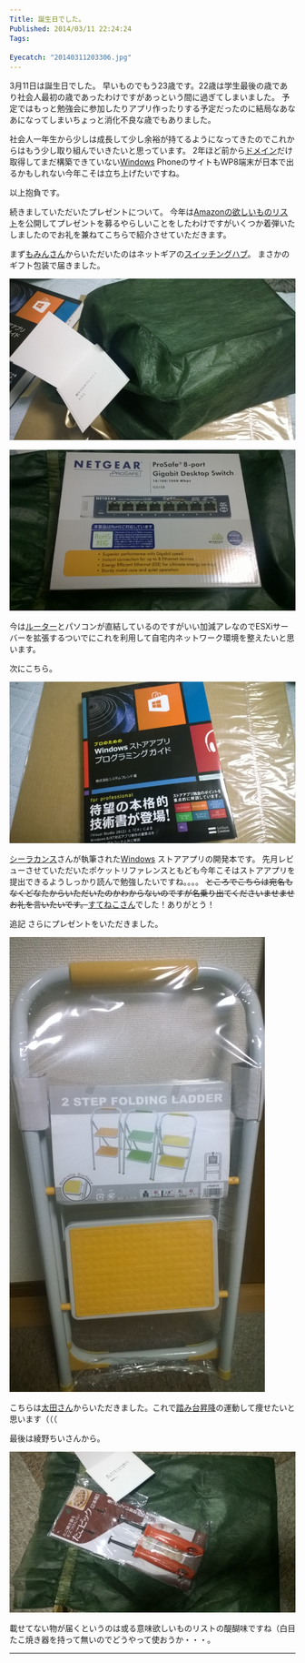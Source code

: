 ```yaml
---
Title: 誕生日でした。
Published: 2014/03/11 22:24:24
Tags:

Eyecatch: "20140311203306.jpg"
---
```

<p>3月11日は誕生日でした。
早いものでもう23歳です。22歳は学生最後の歳であり社会人最初の歳であったわけですがあっという間に過ぎてしまいました。
予定ではもっと勉強会に参加したりアプリ作ったりする予定だったのに結局なあなあになってしまいちょっと消化不良な歳でもありました。</p>

<p>社会人一年生から少しは成長して少し余裕が持てるようになってきたのでこれからはもう少し取り組んでいきたいと思っています。
2年ほど前から<a class="keyword" href="http://d.hatena.ne.jp/keyword/%A5%C9%A5%E1%A5%A4%A5%F3">ドメイン</a>だけ取得してまだ構築できていない<a class="keyword" href="http://d.hatena.ne.jp/keyword/Windows">Windows</a> PhoneのサイトもWP8端末が日本で出るかもしれない今年こそは立ち上げたいですね。</p>

<p>以上抱負です。</p>

<p>続きましていただいたプレゼントについて。
今年は<a href="http://www.amazon.co.jp/registry/wishlist/1MWF7SLKI5LI3/ref=cm_sw_r_tw_ws_j4Whtb1H7KF0D">Amazonの欲しいものリスト</a>を公開してプレゼントを募るやらしいことをしたわけですがいくつか着弾いたしましたのでお礼を兼ねてこちらで紹介させていただきます。</p>

<p>まず<a href="https://twitter.com/mominosin">もみんさん</a>からいただいたのはネットギアの<a class="keyword" href="http://d.hatena.ne.jp/keyword/%A5%B9%A5%A4%A5%C3%A5%C1%A5%F3%A5%B0%A5%CF%A5%D6">スイッチングハブ</a>。
まさかのギフト包装で届きました。</p>

<p><span itemscope itemtype="http://schema.org/Photograph"><img src="20140311203306.jpg" alt="f:id:Ovis:20140311203306j:plain" title="f:id:Ovis:20140311203306j:plain" class="hatena-fotolife" itemprop="image"></span></p>




<p><span itemscope itemtype="http://schema.org/Photograph"><img src="20140311220958.jpg" alt="f:id:Ovis:20140311220958j:plain" title="f:id:Ovis:20140311220958j:plain" class="hatena-fotolife" itemprop="image"></span></p>


<p>今は<a class="keyword" href="http://d.hatena.ne.jp/keyword/%A5%EB%A1%BC%A5%BF%A1%BC">ルーター</a>とパソコンが直結しているのですがいい加減アレなのでESXiサーバーを拡張するついでにこれを利用して自宅内ネットワーク環境を整えたいと思います。</p>

<p>次にこちら。</p>

<p><span itemscope itemtype="http://schema.org/Photograph"><img src="20140311203221.jpg" alt="f:id:Ovis:20140311203221j:plain" title="f:id:Ovis:20140311203221j:plain" class="hatena-fotolife" itemprop="image"></span></p>


<p><a class="keyword" href="http://d.hatena.ne.jp/keyword/%A5%B7%A1%BC%A5%E9%A5%AB%A5%F3%A5%B9">シーラカンス</a>さんが執筆された<a class="keyword" href="http://d.hatena.ne.jp/keyword/Windows">Windows</a> ストアアプリの開発本です。
先月レビューさせていただいたポケットリファレンスともども今年こそはストアアプリを提出できるようしっかり読んで勉強したいですね。。。。
<s>ところでこちらは宛名もなくどなたからいただいたのかわからないのですが名乗り出てくださいませませお礼を言いたいです。</s><a href="https://twitter.com/suteneko1027">すてねこさん</a>でした！ありがとう！</p>

<p>追記
さらにプレゼントをいただきました。</p>

<p><span itemscope itemtype="http://schema.org/Photograph"><img src="20140317212621.jpg" alt="f:id:Ovis:20140317212621j:plain" title="f:id:Ovis:20140317212621j:plain" class="hatena-fotolife" itemprop="image"></span></p>


<p>こちらは<a href="https://twitter.com/ichiohta">太田さん</a>からいただきました。これで<a class="keyword" href="http://d.hatena.ne.jp/keyword/%C6%A7%A4%DF%C2%E6%BE%BA%B9%DF">踏み台昇降</a>の運動して痩せたいと思います（（（</p>

<p>最後は綾野ちいさんから。</p>

<p><span itemscope itemtype="http://schema.org/Photograph"><img src="20140316224253.jpg" alt="f:id:Ovis:20140316224253j:plain" title="f:id:Ovis:20140316224253j:plain" class="hatena-fotolife" itemprop="image"></span></p>


<p>載せてない物が届くというのは或る意味欲しいものリストの醍醐味ですね（白目
たこ焼き器を持って無いのでどうやって使おうか・・・。</p>

***